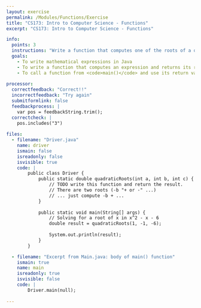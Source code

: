 ```yaml
---
layout: exercise
permalink: /Modules/Functions/Exercise
title: "CS173: Intro to Computer Science - Functions"
excerpt: "CS173: Intro to Computer Science - Functions"

info:
  points: 3
  instructions: "Write a function that computes one of the roots of a quadratic equation.  In addition to multiplying b by itself, you can compute <span>\\(b^{2}\\)</span> using the <code>Math.pow()</code> method.  The <code>Math.sqrt()</code> method takes a <code>double</code> parameter, which is the number whose root should be computed, and returns the result as a <code>double</code>.  Now write a program that calls a method that you will write to compute the quadratic root, and then have <code>main()</code> print the root that you calculate."
  goals:
    - To write mathematical expressions in Java
    - To write a function that computes an expression and returns its result
    - To call a function from <code>main()</code> and use its return value
    
processor:  
  correctfeedback: "Correct!!" 
  incorrectfeedback: "Try again"
  submitformlink: false
  feedbackprocess: | 
    var pos = feedbackString.trim();
  correctcheck: |
    pos.includes("3")        
 
files:
  - filename: "Driver.java"
    name: driver
    ismain: false
    isreadonly: false
    isvisible: true
    code: | 
        public class Driver {
            public static double quadraticRoots(int a, int b, int c) {
                // TODO write this function and return the result.
                // There are two roots (-b "+ or -" ...)
                // ... just compute -b + ...
            }
            
            public static void main(String[] args) {
                // Solving for a root of x in x^2 - x - 6
                double result = quadraticRoots(1, -1, -6);
                
                System.out.println(result);
            }
        }    

  - filename: "Excerpt from Main.java: body of main() function"
    ismain: true
    name: main
    isreadonly: true
    isvisible: false
    code: |
        Driver.main(null);
        
---
```

